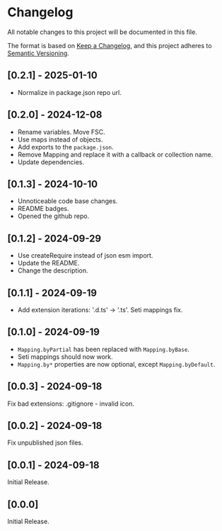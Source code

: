 # Changelog

All notable changes to this project will be documented in this file.

The format is based on [Keep a Changelog](https://keepachangelog.com/en/1.1.0/),
and this project adheres to [Semantic Versioning](https://semver.org/spec/v2.0.0.html).

## [0.2.1] - 2025-01-10

- Normalize in package.json repo url.

## [0.2.0] - 2024-12-08

- Rename variables. Move FSC.
- Use maps instead of objects.
- Add exports to the `package.json`.
- Remove Mapping and replace it with a callback or collection name.
- Update dependencies.

## [0.1.3] - 2024-10-10

- Unnoticeable code base changes.
- README badges.
- Opened the github repo.

## [0.1.2] - 2024-09-29

- Use createRequire instead of json esm import.
- Update the README.
- Change the description.

## [0.1.1] - 2024-09-19

- Add extension iterations: '.d.ts' -> '.ts'. Seti mappings fix.

## [0.1.0] - 2024-09-19

- `Mapping.byPartial` has been replaced with `Mapping.byBase`.
- Seti mappings should now work.
- `Mapping.by*` properties are now optional, except `Mapping.byDefault`.

## [0.0.3] - 2024-09-18

Fix bad extensions: .gitignore - invalid icon.

## [0.0.2] - 2024-09-18

Fix unpublished json files.

## [0.0.1] - 2024-09-18

Initial Release.

## [0.0.0]

Initial Release.
